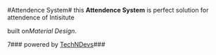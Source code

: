 #Attendence System#
this **Attendence System** is perfect solution for attendence of Intisitute

built on*Material Design*.

7### powered by [TechNDevs](http://google.com)###
